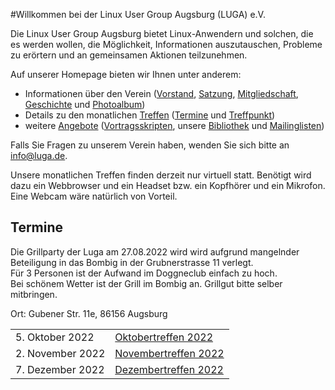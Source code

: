 #Willkommen bei der Linux User Group Augsburg (LUGA) e.V.

Die Linux User Group Augsburg bietet Linux-Anwendern und solchen, die es werden wollen, die Möglichkeit, Informationen auszutauschen, Probleme zu erörtern und an gemeinsamen Aktionen teilzunehmen.

Auf unserer Homepage bieten wir Ihnen unter anderem:

* Informationen über den Verein ([Vorstand](/Wir_ueber_uns/Kontakte/), 
[Satzung](/Wir_ueber_uns/Satzung/), [Mitgliedschaft](/Wir_ueber_uns/Mitgliedschaft/), 
[Geschichte](/Wir_ueber_uns/Geschichte/) und [Photoalbum](/Wir_ueber_uns/Album/))
* Details zu den monatlichen [Treffen](/Treffen/) ([Termine](/Treffen/Termine/) und 
[Treffpunkt](/Treffen/Treffpunkt/))
* weitere [Angebote](/Angebote/) ([Vortragsskripten](/Angebote/Vortraege/),
unsere [Bibliothek](/Angebote/Bibliothek/) und [Mailinglisten](/Angebote/Mailinglisten/))

Falls Sie Fragen zu unserem Verein haben, wenden Sie sich bitte an info@luga.de.

Unsere monatlichen Treffen finden derzeit nur virtuell statt. Benötigt wird dazu ein Webbrowser und 
ein Headset bzw. ein Kopfhörer und ein Mikrofon. Eine Webcam wäre natürlich von Vorteil.

## Termine

Die Grillparty der Luga am 27.08.2022 wird wird aufgrund mangelnder Beteiligung in 
das Bombig in der Grubnerstrasse 11 verlegt.  
Für 3 Personen ist der Aufwand im Doggneclub einfach zu hoch.  
Bei schönem Wetter ist der Grill im Bombig an. Grillgut bitte selber 
mitbringen.

Ort: Gubener Str. 11e, 86156 Augsburg

|||
|-|-|
|5. Oktober 2022|[Oktobertreffen 2022](/Treffen/Termine/10_2022/)|
|2. November 2022|[Novembertreffen 2022](/Treffen/Termine/11_2022/)|
|7. Dezember 2022|[Dezembertreffen 2022](/Treffen/Termine/12_2022/)|